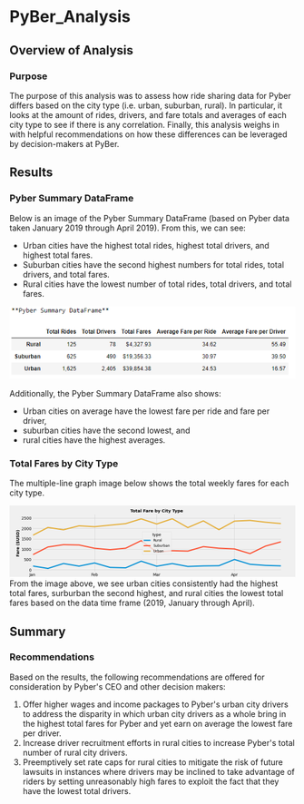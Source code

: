 # PyBer_Analysis

## Overview of Analysis
### Purpose

The purpose of this analysis was to assess how ride sharing data for Pyber differs based on the city type (i.e. urban, suburban, rural). In particular, it looks at the amount of rides, drivers, and fare totals and averages of each city type to see if there is any correlation. Finally, this analysis weighs in with helpful recommendations on how these differences can be leveraged by decision-makers at PyBer.

## Results
### Pyber Summary DataFrame

Below is an image of the Pyber Summary DataFrame (based on Pyber data taken January 2019 through April 2019). From this, we can see:
- Urban cities have the highest total rides, highest total drivers, and highest total fares.
- Suburban cities have the second highest numbers for total rides, total drivers, and total fares.
- Rural cities have the lowest number of total rides, total drivers, and total fares.

![Pyber_Summary_DataFrame](analysis/Pyber_Summary_DataFrame.png)

Additionally, the Pyber Summary DataFrame also shows:
- Urban cities on average have the lowest fare per ride and fare per driver,
- suburban cities have the second lowest, and
- rural cities have the highest averages.

### Total Fares by City Type

The multiple-line graph image below shows the total weekly fares for each city type.

![Pyber_fare_summary](analysis/Pyber_fare_summary.png)
From the image above, we see urban cities consistently had the highest total fares, surburban the second highest, and rural cities the lowest total fares based on the data time frame (2019, January through April).

## Summary
### Recommendations

Based on the results, the following recommendations are offered for consideration by Pyber's CEO and other decision makers:
1) Offer higher wages and income packages to Pyber's urban city drivers to address the disparity in which urban city drivers as a whole bring in the highest total fares for Pyber and yet earn on average the lowest fare per driver.
2) Increase driver recruitment efforts in rural cities to increase Pyber's total number of rural city drivers.
3) Preemptively set rate caps for rural cities to mitigate the risk of future lawsuits in instances where drivers may be inclined to take advantage of riders by setting unreasonably high fares to exploit the fact that they have the lowest total drivers.
